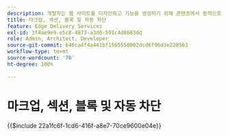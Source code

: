 ```yaml
---
description: 개발자는 웹 사이트를 디자인하고 기능을 생성하기 위해 콘텐츠에서 동적으로 렌더링되는 마크업과 DOM을 사용합니다. 마크업과 DOM은 유연하게 조작하고 스타일링할 수 있는 방식으로 구성됩니다. 동시에 기본 기능을 제공하므로 개발자는 최신 웹 사이트의 일부 측면에 대해 걱정하지 않아도 됩니다.
title: 마크업, 섹션, 블록 및 자동 차단
feature: Edge Delivery Services
exl-id: 3f4ae9e9-e5c8-4873-a3d0-591c4d8683dd
role: Admin, Architect, Developer
source-git-commit: 646ca4f4a441bf1565558002dcd6f96d3e228563
workflow-type: tm+mt
source-wordcount: '70'
ht-degree: 100%

---
```


# 마크업, 섹션, 블록 및 자동 차단

{{$include 22a1fc6f-1cd6-416f-a8e7-70ce9600e04e}}
